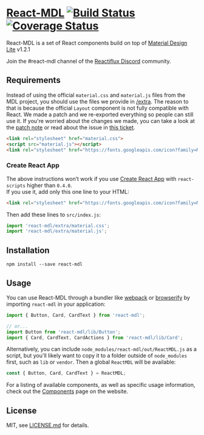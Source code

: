 # [React-MDL][react-mdl-url] [![Build Status][ci-image]][ci-url] [![Coverage Status][coverage-image]][coverage-url]

React-MDL is a set of React components build on top of [Material Design Lite][google-mdl-url] v1.2.1

Join the #react-mdl channel of the [Reactiflux Discord][discord-url] community.

## Requirements
Instead of using the official `material.css` and `material.js` files from the MDL project, you should use the files we provide in [/extra](/extra/). The reason to that is because the official `Layout` component is not fully compatible with React. We made a patch and we re-exported everything so people can still use it.
If you're worried about the changes we made, you can take a look at the [patch note](/extra/layout-patch.diff) or read about the issue in [this ticket](https://github.com/google/material-design-lite/issues/1356).

```html
<link rel="stylesheet" href="material.css">
<script src="material.js"></script>
<link rel="stylesheet" href="https://fonts.googleapis.com/icon?family=Material+Icons">
```

### Create React App

The above instructions won’t work if you use [Create React App](https://github.com/facebookincubator/create-react-app) with `react-scripts` higher than `0.4.0`.  
If you use it, add only this one line to your HTML:

```html
<link rel="stylesheet" href="https://fonts.googleapis.com/icon?family=Material+Icons">
```

Then add these lines to `src/index.js`:

```js
import 'react-mdl/extra/material.css';
import 'react-mdl/extra/material.js';
```

## Installation

`npm install --save react-mdl`


## Usage

You can use React-MDL through a bundler like [webpack][webpack-url] or [browserify][browserify-url] by importing `react-mdl` in your application:

```js
import { Button, Card, CardText } from 'react-mdl';

// or...
import Button from 'react-mdl/lib/Button';
import { Card, CardText, CardActions } from 'react-mdl/lib/Card';
```

Alternatively, you can include `node_modules/react-mdl/out/ReactMDL.js` as a script, but you'll likely want to copy it to a folder outside of `node_modules` first, such as `lib` or `vendor`. Then a global `ReactMDL` will be available:

```js
const { Button, Card, CardText } = ReactMDL;
```

For a listing of available components, as well as specific usage information, check out the [Components][react-mdl-components-url] page on the website.

## License

MIT, see [LICENSE.md](/LICENSE.md) for details.


[react-mdl-url]: https://tleunen.github.io/react-mdl/
[react-mdl-components-url]: https://tleunen.github.io/react-mdl/components/
[webpack-url]: https://webpack.github.io/
[browserify-url]: http://browserify.org/

[ci-image]: https://circleci.com/gh/tleunen/react-mdl.svg?style=shield
[ci-url]: https://circleci.com/gh/tleunen/react-mdl
[coverage-image]: https://codecov.io/gh/tleunen/react-mdl/branch/master/graph/badge.svg
[coverage-url]: https://codecov.io/gh/tleunen/react-mdl
[google-mdl-url]: https://github.com/google/material-design-lite
[discord-url]: https://discord.gg/0ZcbPKXt5bWTpxL5
